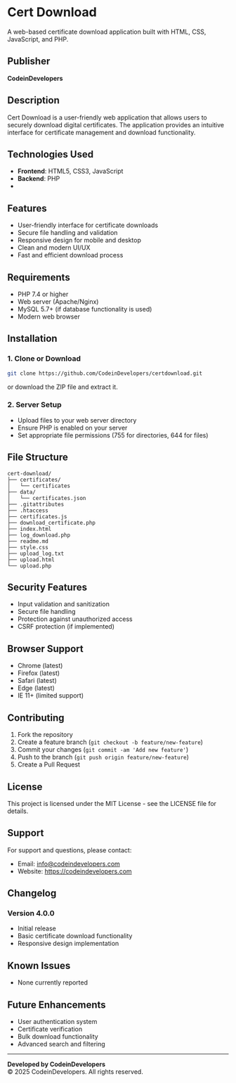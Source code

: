 # Cert Download

A web-based certificate download application built with HTML, CSS, JavaScript, and PHP.

## Publisher
**CodeinDevelopers**

## Description
Cert Download is a user-friendly web application that allows users to securely download digital certificates. The application provides an intuitive interface for certificate management and download functionality.

## Technologies Used
- **Frontend**: HTML5, CSS3, JavaScript
- **Backend**: PHP
- 
## Features
- User-friendly interface for certificate downloads
- Secure file handling and validation
- Responsive design for mobile and desktop
- Clean and modern UI/UX
- Fast and efficient download process

## Requirements
- PHP 7.4 or higher
- Web server (Apache/Nginx)
- MySQL 5.7+ (if database functionality is used)
- Modern web browser

## Installation

### 1. Clone or Download
```bash
git clone https://github.com/CodeinDevelopers/certdownload.git
```
or download the ZIP file and extract it.

### 2. Server Setup
- Upload files to your web server directory
- Ensure PHP is enabled on your server
- Set appropriate file permissions (755 for directories, 644 for files)


## File Structure
```
cert-download/
├── certificates/
│   └── certificates
├── data/
│   └── certificates.json
├── .gitattributes
├── .htaccess
├── certificates.js
├── download_certificate.php
├── index.html
├── log_download.php
├── readme.md
├── style.css
├── upload_log.txt
├── upload.html
└── upload.php
```

## Security Features
- Input validation and sanitization
- Secure file handling
- Protection against unauthorized access
- CSRF protection (if implemented)

## Browser Support
- Chrome (latest)
- Firefox (latest)
- Safari (latest)
- Edge (latest)
- IE 11+ (limited support)

## Contributing
1. Fork the repository
2. Create a feature branch (`git checkout -b feature/new-feature`)
3. Commit your changes (`git commit -am 'Add new feature'`)
4. Push to the branch (`git push origin feature/new-feature`)
5. Create a Pull Request

## License
This project is licensed under the MIT License - see the LICENSE file for details.

## Support
For support and questions, please contact:
- Email: info@codeindevelopers.com
- Website: https://codeindevelopers.com

## Changelog

### Version 4.0.0
- Initial release
- Basic certificate download functionality
- Responsive design implementation

## Known Issues
- None currently reported

## Future Enhancements
- User authentication system
- Certificate verification
- Bulk download functionality
- Advanced search and filtering

---

**Developed by CodeinDevelopers**  
© 2025 CodeinDevelopers. All rights reserved.